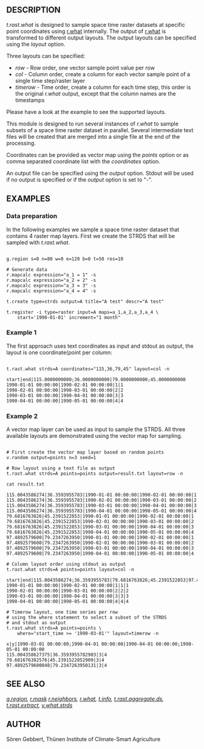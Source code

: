 
## DESCRIPTION

*t.rast.what* is designed to sample space time raster datasets
at specific point coordinates using [r.what](r.what.html)
internally. The output of [r.what](r.what.html) is transformed
to different output layouts.
The output layouts can be specified using the *layout* option.

Three layouts can be specified:

* *row* - Row order, one vector sample point value per row
* *col* - Column order, create a column for each vector sample
  point of a single time step/raster layer
* *timerow* - Time order, create a column for each time step,
  this order is the original *r.what* output, except that the column
  names are the timestamps

Please have a look at the example to see the supported layouts.

This module is designed to run several instances of *r.what* to sample
subsets of a space time raster dataset in parallel. Several intermediate
text files will be created that are merged into a single file at the
end of the processing.

Coordinates can be provided as vector map using the *points* option
or as comma separated coordinate list with the *coordinates* option.

An output file can be specified using the *output* option.
Stdout will be used if no output is specified or if the
*output* option is set to "-".

## EXAMPLES

### Data preparation

In the following examples we sample a space time raster dataset that contains
4 raster map layers. First we create the STRDS that will be sampled with
*t.rast.what*.

```

g.region s=0 n=80 w=0 e=120 b=0 t=50 res=10

# Generate data
r.mapcalc expression="a_1 = 1" -s
r.mapcalc expression="a_2 = 2" -s
r.mapcalc expression="a_3 = 3" -s
r.mapcalc expression="a_4 = 4" -s

t.create type=strds output=A title="A test" descr="A test"

t.register -i type=raster input=A maps=a_1,a_2,a_3,a_4 \
    start='1990-01-01' increment="1 month"

```

### Example 1

The first approach uses text coordinates as input and stdout as output,
the layout is one coordinate(point per column:

```

t.rast.what strds=A coordinates="115,36,79,45" layout=col -n

start|end|115.0000000000;36.0000000000|79.0000000000;45.0000000000
1990-01-01 00:00:00|1990-02-01 00:00:00|1|1
1990-02-01 00:00:00|1990-03-01 00:00:00|2|2
1990-03-01 00:00:00|1990-04-01 00:00:00|3|3
1990-04-01 00:00:00|1990-05-01 00:00:00|4|4

```

### Example 2

A vector map layer can be used as input to sample the STRDS. All
three available layouts are demonstrated using the vector map for sampling.

```

# First create the vector map layer based on random points
v.random output=points n=3 seed=1

# Row layout using a text file as output
t.rast.what strds=A points=points output=result.txt layout=row -n

cat result.txt

115.0043586274|36.3593955783|1990-01-01 00:00:00|1990-02-01 00:00:00|1
115.0043586274|36.3593955783|1990-02-01 00:00:00|1990-03-01 00:00:00|2
115.0043586274|36.3593955783|1990-03-01 00:00:00|1990-04-01 00:00:00|3
115.0043586274|36.3593955783|1990-04-01 00:00:00|1990-05-01 00:00:00|4
79.6816763826|45.2391522853|1990-01-01 00:00:00|1990-02-01 00:00:00|1
79.6816763826|45.2391522853|1990-02-01 00:00:00|1990-03-01 00:00:00|2
79.6816763826|45.2391522853|1990-03-01 00:00:00|1990-04-01 00:00:00|3
79.6816763826|45.2391522853|1990-04-01 00:00:00|1990-05-01 00:00:00|4
97.4892579600|79.2347263950|1990-01-01 00:00:00|1990-02-01 00:00:00|1
97.4892579600|79.2347263950|1990-02-01 00:00:00|1990-03-01 00:00:00|2
97.4892579600|79.2347263950|1990-03-01 00:00:00|1990-04-01 00:00:00|3
97.4892579600|79.2347263950|1990-04-01 00:00:00|1990-05-01 00:00:00|4

# Column layout order using stdout as output
t.rast.what strds=A points=points layout=col -n

start|end|115.0043586274;36.3593955783|79.6816763826;45.2391522853|97.4892579600;79.2347263950
1990-01-01 00:00:00|1990-02-01 00:00:00|1|1|1
1990-02-01 00:00:00|1990-03-01 00:00:00|2|2|2
1990-03-01 00:00:00|1990-04-01 00:00:00|3|3|3
1990-04-01 00:00:00|1990-05-01 00:00:00|4|4|4

# Timerow layout, one time series per row
# using the where statement to select a subset of the STRDS
# and stdout as output
t.rast.what strds=A points=points \
    where="start_time >= '1990-03-01'" layout=timerow -n

x|y|1990-03-01 00:00:00;1990-04-01 00:00:00|1990-04-01 00:00:00;1990-05-01 00:00:00
115.004358627375|36.3593955782903|3|4
79.681676382576|45.2391522852909|3|4
97.4892579600048|79.2347263950131|3|4

```

## SEE ALSO

*[g.region](g.region.html),
[r.mask](r.mask.html)
[r.neighbors](r.neighbors.html),
[r.what](r.what.html),
[t.info](t.info.html),
[t.rast.aggregate.ds](t.rast.aggregate.ds.html),
[t.rast.extract](t.rast.extract.html),
[v.what.strds](v.what.strds.html)*

## AUTHOR

Sören Gebbert, Thünen Institute of Climate-Smart Agriculture
